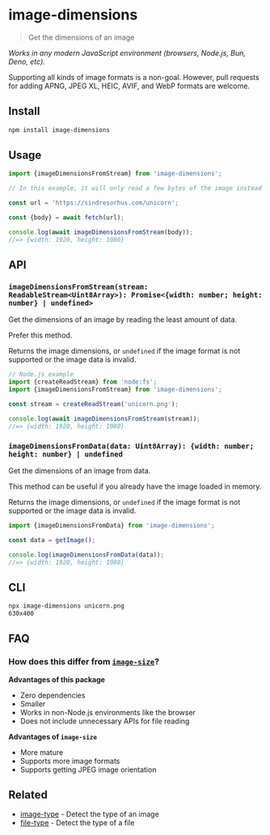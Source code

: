 # image-dimensions

> Get the dimensions of an image

*Works in any modern JavaScript environment (browsers, Node.js, Bun, Deno, etc).*

Supporting all kinds of image formats is a non-goal. However, pull requests for adding APNG, JPEG XL, HEIC, AVIF, and WebP formats are welcome.

## Install

```sh
npm install image-dimensions
```

## Usage

```js
import {imageDimensionsFromStream} from 'image-dimensions';

// In this example, it will only read a few bytes of the image instead of fetching the whole thing.

const url = 'https://sindresorhus.com/unicorn';

const {body} = await fetch(url);

console.log(await imageDimensionsFromStream(body));
//=> {width: 1920, height: 1080}
```

## API

### `imageDimensionsFromStream(stream: ReadableStream<Uint8Array>): Promise<{width: number; height: number} | undefined>`

Get the dimensions of an image by reading the least amount of data.

Prefer this method.

Returns the image dimensions, or `undefined` if the image format is not supported or the image data is invalid.

```js
// Node.js example
import {createReadStream} from 'node:fs';
import {imageDimensionsFromStream} from 'image-dimensions';

const stream = createReadStream('unicorn.png');

console.log(await imageDimensionsFromStream(stream));
//=> {width: 1920, height: 1080}
```

### `imageDimensionsFromData(data: Uint8Array): {width: number; height: number} | undefined`

Get the dimensions of an image from data.

This method can be useful if you already have the image loaded in memory.

Returns the image dimensions, or `undefined` if the image format is not supported or the image data is invalid.

```js
import {imageDimensionsFromData} from 'image-dimensions';

const data = getImage();

console.log(imageDimensionsFromData(data));
//=> {width: 1920, height: 1080}
```

## CLI

```sh
npx image-dimensions unicorn.png
630x400
```

## FAQ

### How does this differ from [`image-size`](https://github.com/image-size/image-size)?

**Advantages of this package**

- Zero dependencies
- Smaller
- Works in non-Node.js environments like the browser
- Does not include unnecessary APIs for file reading

**Advantages of `image-size`**

- More mature
- Supports more image formats
- Supports getting JPEG image orientation

## Related

- [image-type](https://github.com/sindresorhus/image-type) - Detect the type of an image
- [file-type](https://github.com/sindresorhus/file-type) - Detect the type of a file

